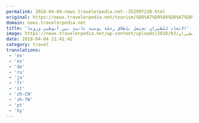 ```yaml
---
permalink: 2018-04-04-news.travelerpedia.net--352997238.html
original: https://news.travelerpedia.net/tourism/%D8%A7%D9%84%D8%A7%D8%AA%D8%AD%D8%A7%D8%AF-%D9%84%D9%84%D8%B7%D9%8A%D8%B1%D8%A7%D9%86-%D8%B1%D8%AD%D9%84%D8%A9-%D8%AB%D8%A7%D9%86%D9%8A%D8%A9-%D8%A5%D9%84%D9%89-%D8%B1%D9%88%D9%85%D8%A7/
domain: news.travelerpedia.net
title: 'الاتحاد للطيران تحتفل بإطلاق رحلة يومية ثانية بين أبوظبي وروما'
image: https://news.travelerpedia.net/wp-content/uploads/2018/03/الاتحاد-للطيران.jpg
date: 2018-04-04 21:41:42
category: travel
translations: 
 - 'en'
 - 'es'
 - 'de'
 - 'ru'
 - 'ja'
 - 'fr'
 - 'it'
 - 'zh-CN'
 - 'zh-TW'
 - 'pt'
 - 'hy'
---
```


